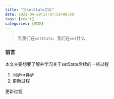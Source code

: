 ```yaml
---
title: "当setState之后"
date: 2021-04-29T17:47:58+08:00
tags: [react]
categories: [前端]
---
```


> 当我们在`setState`，我们在`set`什么

### 前言

本文主要想要了解并学习关于setState后续的一些过程

1. 同步or异步
2. 更新过程

更新过程

